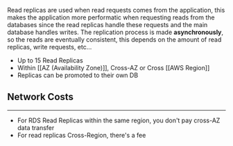 Read replicas are used when read requests comes from the application, this makes the application more performatic when requesting reads from the databases since the read replicas handle these requests and the main database handles writes.
The replication process is made __asynchronously__, so the reads are eventually consistent, this depends on the amount of read replicas, write requests, etc...
- Up to 15 Read Replicas
- Within [[AZ (Availability Zone)]], Cross-AZ or Cross [[AWS Region]]
- Replicas can be promoted to their own DB

## Network Costs
---
- For RDS Read Replicas within the same region, you don't pay cross-AZ data transfer
- For read replicas Cross-Region, there's a fee